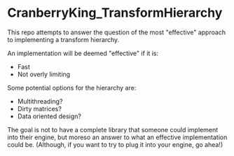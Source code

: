 # CranberryKing_TransformHierarchy

This repo attempts to answer the question of the most "effective" approach to implementing a transform hierarchy.

An implementation will be deemed "effective" if it is:
- Fast
- Not overly limiting

Some potential options for the hierarchy are:
- Multithreading?
- Dirty matrices?
- Data oriented design?

The goal is not to have a complete library that someone could implement into their engine, but moreso an answer to what an effective implementation could be. (Although, if you want to try to plug it into your engine, go ahea!)
